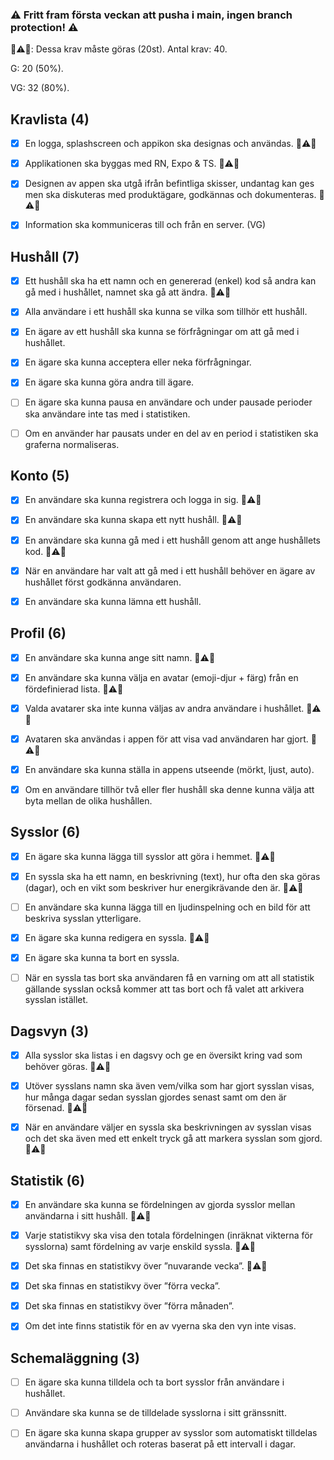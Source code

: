 ### ⚠ Fritt fram första veckan att pusha i main, ingen branch protection! ⚠

🚨⚠🚨: Dessa krav måste göras (20st).
Antal krav: 40.

G: 20 (50%).

VG: 32 (80%).


## Kravlista (4)

- [x] En logga, splashscreen och appikon ska designas och användas. 🚨⚠🚨

- [x] Applikationen ska byggas med RN, Expo & TS. 🚨⚠🚨

- [x] Designen av appen ska utgå ifrån befintliga skisser, undantag kan ges men ska diskuteras
med produktägare, godkännas och dokumenteras. 🚨⚠🚨

- [x] Information ska kommuniceras till och från en server. (VG)

## Hushåll (7)

- [x] Ett hushåll ska ha ett namn och en genererad (enkel) kod så andra kan gå med i hushållet,
namnet ska gå att ändra. 🚨⚠🚨

- [x] Alla användare i ett hushåll ska kunna se vilka som tillhör ett hushåll.

- [x] En ägare av ett hushåll ska kunna se förfrågningar om att gå med i hushållet.

- [x] En ägare ska kunna acceptera eller neka förfrågningar.

- [X] En ägare ska kunna göra andra till ägare.

- [ ] En ägare ska kunna pausa en användare och under pausade perioder ska användare inte
tas med i statistiken.

- [ ] Om en använder har pausats under en del av en period i statistiken ska graferna
normaliseras.

## Konto (5)

- [x] En användare ska kunna registrera och logga in sig. 🚨⚠🚨

- [x] En användare ska kunna skapa ett nytt hushåll. 🚨⚠🚨

- [x] En användare ska kunna gå med i ett hushåll genom att ange hushållets kod. 🚨⚠🚨

- [x] När en användare har valt att gå med i ett hushåll behöver en ägare av hushållet först
godkänna användaren.

- [X] En användare ska kunna lämna ett hushåll.

## Profil (6)

- [X] En användare ska kunna ange sitt namn. 🚨⚠🚨

- [X] En användare ska kunna välja en avatar (emoji-djur + färg) från en fördefinierad lista. 🚨⚠🚨

- [X] Valda avatarer ska inte kunna väljas av andra användare i hushållet. 🚨⚠🚨

- [x] Avataren ska användas i appen för att visa vad användaren har gjort. 🚨⚠🚨

- [X] En användare ska kunna ställa in appens utseende (mörkt, ljust, auto).

- [X] Om en användare tillhör två eller fler hushåll ska denne kunna välja att byta mellan de
olika hushållen.

## Sysslor (6)

- [x] En ägare ska kunna lägga till sysslor att göra i hemmet. 🚨⚠🚨

- [x] En syssla ska ha ett namn, en beskrivning (text), hur ofta den ska göras (dagar), och en
vikt som beskriver hur energikrävande den är. 🚨⚠🚨

- [ ] En användare ska kunna lägga till en ljudinspelning och en bild för att beskriva sysslan
ytterligare.

- [X] En ägare ska kunna redigera en syssla. 🚨⚠🚨

- [X] En ägare ska kunna ta bort en syssla.

- [ ] När en syssla tas bort ska användaren få en varning om att all statistik gällande sysslan
också kommer att tas bort och få valet att arkivera sysslan istället.

## Dagsvyn (3)

- [X] Alla sysslor ska listas i en dagsvy och ge en översikt kring vad som behöver göras. 🚨⚠🚨

- [x] Utöver sysslans namn ska även vem/vilka som har gjort sysslan visas, hur många dagar
sedan sysslan gjordes senast samt om den är försenad. 🚨⚠🚨

- [X] När en användare väljer en syssla ska beskrivningen av sysslan visas och det ska även
med ett enkelt tryck gå att markera sysslan som gjord. 🚨⚠🚨

## Statistik (6)

- [x] En användare ska kunna se fördelningen av gjorda sysslor mellan användarna i sitt
hushåll. 🚨⚠🚨

- [x] Varje statistikvy ska visa den totala fördelningen (inräknat vikterna för sysslorna) samt
fördelning av varje enskild syssla. 🚨⚠🚨

- [x] Det ska finnas en statistikvy över ”nuvarande vecka”. 🚨⚠🚨

- [x] Det ska finnas en statistikvy över ”förra vecka”.

- [x] Det ska finnas en statistikvy över ”förra månaden”.

- [x] Om det inte finns statistik för en av vyerna ska den vyn inte visas.

## Schemaläggning (3)

- [ ] En ägare ska kunna tilldela och ta bort sysslor från användare i hushållet.

- [ ] Användare ska kunna se de tilldelade sysslorna i sitt gränssnitt.

- [ ] En ägare ska kunna skapa grupper av sysslor som automatiskt tilldelas användarna i
hushållet och roteras baserat på ett intervall i dagar.
